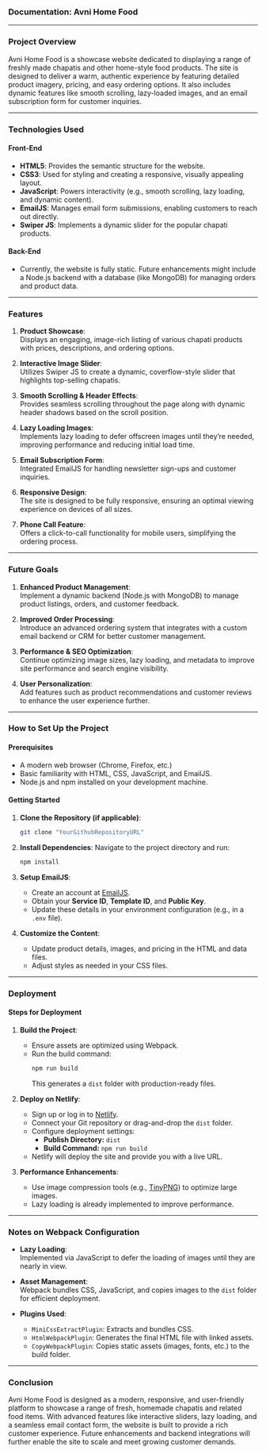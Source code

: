 

### Documentation: Avni Home Food

---

### **Project Overview**

Avni Home Food is a showcase website dedicated to displaying a range of freshly made chapatis and other home-style food products. The site is designed to deliver a warm, authentic experience by featuring detailed product imagery, pricing, and easy ordering options. It also includes dynamic features like smooth scrolling, lazy-loaded images, and an email subscription form for customer inquiries.

---

### **Technologies Used**

#### **Front-End**
- **HTML5**: Provides the semantic structure for the website.
- **CSS3**: Used for styling and creating a responsive, visually appealing layout.
- **JavaScript**: Powers interactivity (e.g., smooth scrolling, lazy loading, and dynamic content).
- **EmailJS**: Manages email form submissions, enabling customers to reach out directly.
- **Swiper JS**: Implements a dynamic slider for the popular chapati products.

#### **Back-End**
- Currently, the website is fully static. Future enhancements might include a Node.js backend with a database (like MongoDB) for managing orders and product data.

---

### **Features**

1. **Product Showcase**:  
   Displays an engaging, image-rich listing of various chapati products with prices, descriptions, and ordering options.

2. **Interactive Image Slider**:  
   Utilizes Swiper JS to create a dynamic, coverflow-style slider that highlights top-selling chapatis.

3. **Smooth Scrolling & Header Effects**:  
   Provides seamless scrolling throughout the page along with dynamic header shadows based on the scroll position.

4. **Lazy Loading Images**:  
   Implements lazy loading to defer offscreen images until they’re needed, improving performance and reducing initial load time.

5. **Email Subscription Form**:  
   Integrated EmailJS for handling newsletter sign-ups and customer inquiries.

6. **Responsive Design**:  
   The site is designed to be fully responsive, ensuring an optimal viewing experience on devices of all sizes.

7. **Phone Call Feature**:  
   Offers a click-to-call functionality for mobile users, simplifying the ordering process.

---

### **Future Goals**

1. **Enhanced Product Management**:  
   Implement a dynamic backend (Node.js with MongoDB) to manage product listings, orders, and customer feedback.

2. **Improved Order Processing**:  
   Introduce an advanced ordering system that integrates with a custom email backend or CRM for better customer management.

3. **Performance & SEO Optimization**:  
   Continue optimizing image sizes, lazy loading, and metadata to improve site performance and search engine visibility.

4. **User Personalization**:  
   Add features such as product recommendations and customer reviews to enhance the user experience further.

---

### **How to Set Up the Project**

#### **Prerequisites**
- A modern web browser (Chrome, Firefox, etc.)
- Basic familiarity with HTML, CSS, JavaScript, and EmailJS.
- Node.js and npm installed on your development machine.

#### **Getting Started**
1. **Clone the Repository (if applicable)**:
   ```bash
   git clone "YourGithubRepositoryURL"
   ```

2. **Install Dependencies**:
   Navigate to the project directory and run:
   ```bash
   npm install
   ```

3. **Setup EmailJS**:
   - Create an account at [EmailJS](https://www.emailjs.com).
   - Obtain your **Service ID**, **Template ID**, and **Public Key**.
   - Update these details in your environment configuration (e.g., in a `.env` file).

4. **Customize the Content**:
   - Update product details, images, and pricing in the HTML and data files.
   - Adjust styles as needed in your CSS files.

---

### **Deployment**

#### **Steps for Deployment**
1. **Build the Project**:
   - Ensure assets are optimized using Webpack.
   - Run the build command:
     ```bash
     npm run build
     ```
     This generates a `dist` folder with production-ready files.

2. **Deploy on Netlify**:
   - Sign up or log in to [Netlify](https://www.netlify.com).
   - Connect your Git repository or drag-and-drop the `dist` folder.
   - Configure deployment settings:
     - **Publish Directory:** `dist`
     - **Build Command:** `npm run build`
   - Netlify will deploy the site and provide you with a live URL.

3. **Performance Enhancements**:
   - Use image compression tools (e.g., [TinyPNG](https://tinypng.com)) to optimize large images.
   - Lazy loading is already implemented to improve performance.

---

### **Notes on Webpack Configuration**

- **Lazy Loading**:  
  Implemented via JavaScript to defer the loading of images until they are nearly in view.
  
- **Asset Management**:  
  Webpack bundles CSS, JavaScript, and copies images to the `dist` folder for efficient deployment.
  
- **Plugins Used**:
  - `MiniCssExtractPlugin`: Extracts and bundles CSS.
  - `HtmlWebpackPlugin`: Generates the final HTML file with linked assets.
  - `CopyWebpackPlugin`: Copies static assets (images, fonts, etc.) to the build folder.

---

### **Conclusion**

Avni Home Food is designed as a modern, responsive, and user-friendly platform to showcase a range of fresh, homemade chapatis and related food items. With advanced features like interactive sliders, lazy loading, and a seamless email contact form, the website is built to provide a rich customer experience. Future enhancements and backend integrations will further enable the site to scale and meet growing customer demands.

